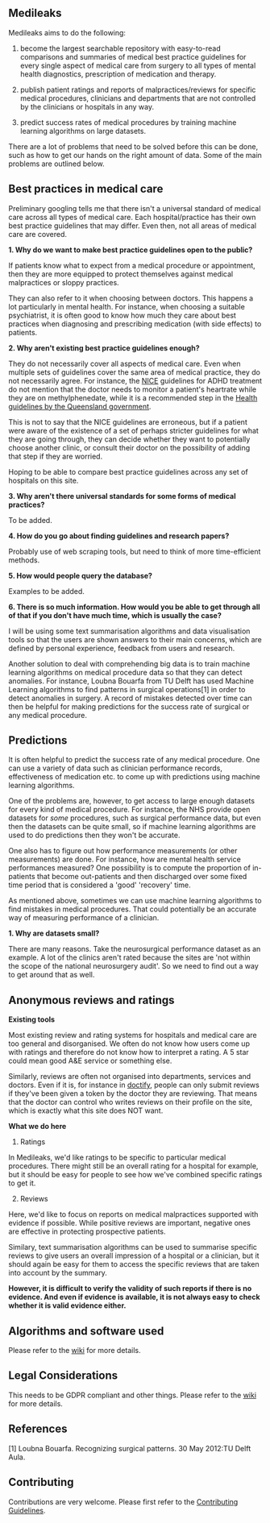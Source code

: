 Medileaks
---------

Medileaks aims to do the following: 

1. become the largest searchable repository with easy-to-read comparisons and summaries of medical best practice guidelines for every single aspect of medical care from surgery to all types of mental health diagnostics, prescription of medication and therapy. 

2. publish patient ratings and reports of malpractices/reviews for specific medical procedures, clinicians and departments that are not controlled by the clinicians or hospitals in any way.

3. predict success rates of medical procedures by training machine learning algorithms on large datasets.

There are a lot of problems that need to be solved before this can be done, such as how to get our hands on the right amount of data. Some of the main problems are outlined below. 

Best practices in medical care 
----------

Preliminary googling tells me that there isn't a universal standard of medical care across all types of medical care. Each hospital/practice has their own best practice guidelines that may differ. Even then, not all areas of medical care are covered. 

**1. Why do we want to make best practice guidelines open to the public?**

If patients know what to expect from a medical procedure or appointment, then they are more equipped to protect themselves against medical malpractices or sloppy practices. 

They can also refer to it when choosing between doctors. This happens a lot particularly in mental health. For instance, when choosing a suitable psychiatrist, it is often good to know how much they care about best practices when diagnosing and prescribing medication (with side effects) to patients. 

**2. Why aren't existing best practice guidelines enough?**

They do not necessarily cover all aspects of medical care. Even when multiple sets of guidelines cover the same area of medical practice, they do not necessarily agree. For instance, the [NICE](https://www.nice.org.uk/guidance/ng87) guidelines for ADHD treatment do not mention that the doctor needs to monitor a patient's heartrate while they are on methylphenedate, while it is a recommended step in the [Health guidelines by the Queensland government](https://www.health.qld.gov.au/__data/assets/pdf_file/0028/444367/adult-adhd-gl.pdf). 

This is not to say that the NICE guidelines are erroneous, but if a patient were aware of the existence of a set of perhaps stricter guidelines for what they are going through, they can decide whether they want to potentially choose another clinic, or consult their doctor on the possibility of adding that step if they are worried. 

Hoping to be able to compare best practice guidelines across any set of hospitals on this site.

**3. Why aren't there universal standards for some forms of medical practices?**

To be added.

**4. How do you go about finding guidelines and research papers?**

Probably use of web scraping tools, but need to think of more time-efficient methods.

**5. How would people query the database?**

Examples to be added. 

**6. There is so much information. How would you be able to get through all of that if you don't have much time, which is usually the case?**

I will be using some text summarisation algorithms and data visualisation tools so that the users are shown answers to their main concerns, which are defined by personal experience, feedback from users and research.

Another solution to deal with comprehending big data is to train machine learning algorithms on medical procedure data so that they can detect anomalies. For instance, Loubna Bouarfa from TU Delft has used Machine Learning algorithms to find patterns in surgical operations[1] in order to detect anomalies in surgery. A record of mistakes detected over time can then be helpful for making predictions for the success rate of surgical or any medical procedure.

Predictions
----------

It is often helpful to predict the success rate of any medical procedure. One can use a variety of data such as clinician performance records, effectiveness of medication etc. to come up with predictions using machine learning algorithms. 

One of the problems are, however, to get access to large enough datasets for every kind of medical procedure. For instance, the NHS provide open datasets for *some* procedures, such as surgical performance data, but even then the datasets can be quite small, so if machine learning algorithms are used to do predictions then they won't be accurate.  

One also has to figure out how performance measurements (or other measurements) are done. For instance, how are mental health service performances measured? One possibility is to compute the proportion of in-patients that become out-patients and then discharged over some fixed time period that is considered a 'good' 'recovery' time. 

As mentioned above, sometimes we can use machine learning algorithms to find mistakes in medical procedures. That could potentially be an accurate way of measuring performance of a clinician. 

**1. Why are datasets small?**

There are many reasons. Take the neurosurgical performance dataset as an example. A lot of the clinics aren't rated because the sites are 'not within the scope of the national neurosurgery audit'. So we need to find out a way to get around that as well. 

Anonymous reviews and ratings 
----------

**Existing tools**

Most existing review and rating systems for hospitals and medical care are too general and disorganised. We often do not know how users come up with ratings and therefore do not know how to interpret a rating. A 5 star could mean good A&E service or something else. 

Similarly, reviews are often not organised into departments, services and doctors. Even if it is, for instance in [doctify](https://www.doctify.co.uk), people can only submit reviews if they've been given a token by the doctor they are reviewing. That means that the doctor can control who writes reviews on their profile on the site, which is exactly what this site does NOT want. 

**What we do here**

1. Ratings

In Medileaks, we'd like ratings to be specific to particular medical procedures. There might still be an overall rating for a hospital for example, but it should be easy for people to see how we've combined specific ratings to get it. 


2. Reviews

Here, we'd like to focus on reports on medical malpractices supported with evidence if possible. While positive reviews are important, negative ones are effective in protecting prospective patients.

Similary, text summarisation algorithms can be used to summarise specific reviews to give users an overall impression of a hospital or a clinician, but it should again be easy for them to access the specific reviews that are taken into account by the summary. 

**However, it is difficult to verify the validity of such reports if there is no evidence. And even if evidence is available, it is not always easy to check whether it is valid evidence either.**

Algorithms and software used
----------

Please refer to the [wiki](https://github.com/cldssty/medileaks/wiki/Text-Summarisation) for more details. 

Legal Considerations
----------

This needs to be GDPR compliant and other things. Please refer to the [wiki](https://github.com/cldssty/medileaks/wiki/Legal-Considerations) for more details. 

References
----------
[1] Loubna Bouarfa. Recognizing surgical patterns. 30 May 2012:TU Delft Aula.

Contributing 
----------
Contributions are very welcome. Please first refer to the [Contributing Guidelines](https://github.com/cldssty/medileaks/wiki/Contributing).




